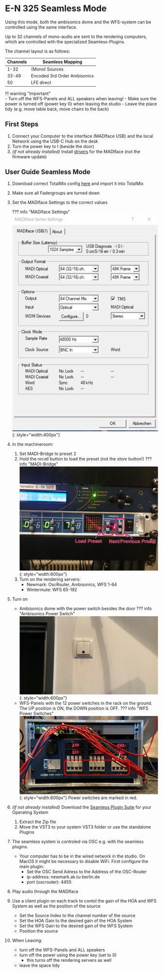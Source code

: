 # E-N 325 Seamless Mode

Using this mode, both the ambisonics dome and the WFS-system can be controlled using the same interface.

Up to 32 channels of mono-audio are sent to the rendering computers, which are controlled with the specialized Seamless-Plugins.

The channel layout is as follows:

| Channels | Seamless Mapping |
| ---- | ---- |
| 1-32 | (Mono) Sources |
| 33-49 | Encoded 3rd Order Ambisonics |
| 50 | LFE direct |

!!! warning "Important"   
    - Turn off the WFS-Panels and ALL speakers when leaving!
    - Make sure the power is turned off (power key 0) when leaving the studio
    - Leave the place tidy (e.g. move table back, move chairs to the back)

## First Steps
1. Connect your Computer to the interface (MADIface USB) and the local Network using the USB-C Hub on the desk
2. Turn the power key to I (beside the door)
3. *(if not already installed)* Install [drivers](https://www.rme-audio.de/de_madiface-usb.html) for the MADIface (not the firmware update)

## User Guide Seamless Mode
1. Download correct TotalMix config [here](../configs.md) and import it into TotalMix
2. Make sure all Fadergroups are turned down
4. Set the MADIface Settings to the correct values

    ??? info "MADIface Settings"
        ![Madiface Settings Screenshot](../graphics/madiface_settings_64mix.jpg){: style="width:400px"}

3. In the machineroom:
    1. Set MADI-Bridge to preset 2
    2. Hold the *recall* button to load the preset (not the *store* button!)
    ??? info "MADI-Bridge"
        ![Picture of MADI-Bridge Preset Selection](../graphics/madibridge.jpg){: style="width:600px"}
    3. Turn on the rendering servers:
        - Newmark: OscRouter, Ambisonics, WFS 1-64
        - Wintermute: WFS 65-192

4. Turn on
    - Ambisonics dome with the power switch besides the door
    ??? info "Ambisonics Power Switch"
        ![Picture of Ambisonics switch](../graphics/ambidome_switch.png){: style="width:600px"}
    - WFS-Panels with the 12 power switches in the rack on the ground. The UP position is ON, the DOWN position is OFF. 
    ??? info "WFS Power Switches"
        ![Picture of WFS Power Rack](../graphics/wfs_power_switches.png){: style="width:600px"}
        Power switches are marked in red.
5. *(if not already installed)* Download the [Seamless Plugin Suite](https://github.com/TU-Studio/seamless-plugin-suite/releases/latest) for your Operating System
    1. Extract the Zip file
    2. Move the VST3 to your system VST3 folder or use the standalone Plugins

6. The seamless system is controled via OSC e.g. with the seamless plugins.
    - Your computer has to be in the wired network in the studio. On MacOS it might be necessary to disable WiFi.
    First configure the main plugin:
        - Set the OSC Send Adress to the Address of the OSC-Router
        - ip-address: newmark.ak.tu-berlin.de
        - port (oscrouter): 4455

7. Play audio through the MADIface



8. Use a client plugin on each track to contol the gain of the HOA and WFS System as well as the position of the source
    - Set the Source Index to the channel number of the source
    - Set the HOA Gain to the desired gain of the HOA System
    - Set the WFS Gain to the desired gain of the WFS System
    - Position the source

9. When Leaving:
    - turn off the WFS-Panels and ALL speakers
    - turn off the power using the power key (set to 0)
        - this turns off the rendering servers as well
    - leave the space tidy
